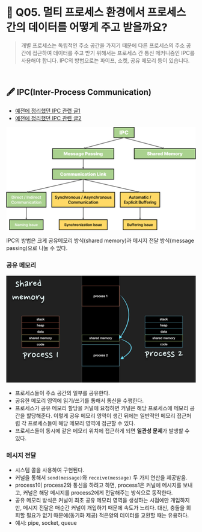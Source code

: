 # 🎤 Q05. 멀티 프로세스 환경에서 프로세스 간의 데이터를 어떻게 주고 받을까요?

> 개별 프로세스는 독립적인 주소 공간을 가지기 때문에 다른 프로세스의 주소 공간에 접근하여 데이터를 주고 받기 위해서는 프로세스 간 통신 메커니즘인 IPC를 사용해야 합니다. IPC의 방법으로는 파이프, 소켓, 공유 메모리 등이 있습니다.

<br/>

## 🖋️ IPC(Inter-Process Communication)

- [예전에 정리했던 IPC 관련 글1](https://keeplearningdata.tistory.com/25)
- [예전에 정리했던 IPC 관련 글2](https://keeplearningdata.tistory.com/26)

<p align="center">
    <img src="/운영체제/jaeseok/img/IPC.png" width="600"/>
</p>

IPC의 방법은 크게 공유메모리 방식(shared memory)과 메시지 전달 방식(message passing)으로 나눌 수 있다.

### 공유 메모리

<p align="center">
    <img src="/운영체제/jaeseok/img/ipc_shared_memory.png" width="600"/>
</p>

- 프로세스들이 주소 공간의 일부를 공유한다.
- 공유한 메모리 영역에 읽기/쓰기를 통해서 통신을 수행한다.
- 프로세스가 공유 메모리 할당을 커널에 요청하면 커널은 해당 프로세스에 메모리 공간을 할당해준다. 이렇게 공유 메모리 영역이 생긴 뒤에는 일반적인 메모리 접근처럼 각 프로세스들이 해당 메모리 영역에 접근할 수 있다.
- 프로세스들이 동시에 같은 메모리 위치에 접근하게 되면 **일관성 문제**가 발생할 수 있다.

### 메시지 전달

- 시스템 콜을 사용하여 구현된다.
- 커널을 통해서 `send(message)`와 `receive(message)` 두 가지 연산을 제공받음.
- process1이 process2와 통신을 하려고 하면, process1은 커널에 메시지를 보내고, 커널은 해당 메시지를 process2에게 전달해주는 방식으로 동작한다.
- 공유 메모리 방식은 커널이 최초 공유 메모리 영역을 생성하는 시점에만 개입하지만, 메시지 전달은 매순간 커널이 개입하기 때문에 속도가 느리다. 대신, 충돌을 회피할 필요가 없기 때문에(동기화 제공) 적은양의 데이터를 교환할 때는 유용하다.
- 예시: pipe, socket, queue